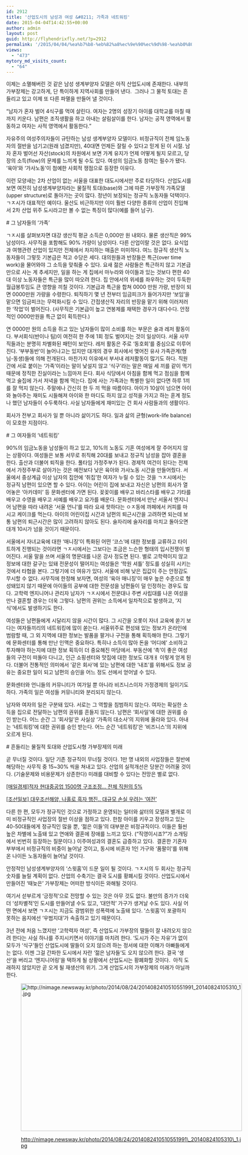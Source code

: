 ```yaml
---
id: 2912
title: '산업도시의 남성과 여성 &#8211; 가족과 네트워킹'
date: 2015-04-04T14:42:55+00:00
author: admin
layout: post
guid: http://flyhendrixfly.net/?p=2912
permalink: '/2015/04/04/%ea%b7%b8-%eb%82%a8%ec%9e%90%ec%9d%98-%ea%b0%80%ec%a1%b1%ea%b3%bc-%ea%b7%b8-%ec%97%ac%ec%9e%90%ec%9d%98-%eb%84%a4%ed%8a%b8%ec%9b%8c%ed%82%b9%ec%82%b0%ec%97%85%eb%8f%84%ec%8b%9c%ec%9d%98-%eb%82%a8/'
views:
  - "473"
mytory_md_visits_count:
  - "64"
---
```

이제는 소멸해버린 것 같은 남성 생계부양자 모델은 아직 산업도시에 존재한다. 내부의 가부장제는 강고하게, 단 특이하게 지역사회를 만들어 낸다.  그러나 그 물적 토대는 흔들리고 있고 이제 또 다른 파멸을 만들어 낼 것이다.

&#8220;남자가 혼자 벌어 4식구를 먹여 살린다. 여자는 2명의 성장기 아이를 대학교를 마칠 때까지 키운다. 남편은 조직생활을 하고 아내는 살림살이를 한다. 남자는 공적 영역에서 활동하고 여자는 사적 영역에서 활동한다.&#8221;

자유주의 여성주의자들이 규탄하는 남성 생계부양자 모델이다. 비정규직이 전체 임노동자의 절반을 넘기고(원래 넘겼지만), 40대면 언제든 잘릴 수 있다고 믿게 된 이 시절. 남자 혼자 벌어선 자산(stock)의 차원에서 보면 가계 유지가 언제 어떻게 될지 모르고, 당장의 소득(flow)의 문제를 느끼게 될 수도 있다. 여성의 임금노동 참여는 필수가 됐다. &#8216;육아&#8217;와 &#8216;가사노동&#8217;이 첨예한 사회적 쟁점으로 등장한 이유다.

이런 모양새는 2차 산업이 없는 서울을 대표한 대도시에서만 주로 타당하다. 산업도시를 보면 여전히 남성생계부양자라는 물질적 토대(base)와 그에 따른 가부장적 가족모델(upper structure)로 돌아가는 곳이 많다. 정년이 보장되는 정규직 노동자들 덕택이다. ㄱㅈ시가 대표적인 예이다. 울산도 비근하지만 이미 훨씬 다양한 종류의 산업이 진입해서 2차 산업 위주 도시라고만 볼 수 없는 특징이 많다(예를 들어 남구).

\# 그 남자들의 &#8216;가족&#8217;

ㄱㅈ시를 살펴보자면 대강 생산직 평균 소득은 0,000만 원 내외다. 물론 생산직은 99% 남성이다. 사무직을 포함해도 90% 가량이 남성이다. 다른 산업이랄 것은 없다. 요식업과 여행관련 산업이 있지만 전체에서 차지하는 매출은 미미하다. 여느 정규직 생산직 노동자들이 그렇듯 기본급은 적고 수당은 세다. 대의원들과 반장들은 특근(over time work)을 물어와야 그 소득을 맞춰줄 수 있다. 요새 젊은 사람들은 특근하지 않고 기본급만으로 사는 게 추세지만, 일을 하는 게 집에서 마누라와 아이들과 있는 것보다 편한 40대 이상 노동자들은 특근을 많이 따오려 한다. 집 안에서의 위세를 좌우하는 것이 두둑한 월급봉투임도 큰 영향을 끼칠 것이다. 기본급과 특근을 합쳐 0000 만원 가량, 반장이 되면 0000만원 가량을 수령한다. 퇴직하기 몇 년 전부터 임금피크가 들어가지만 &#8216;보임&#8217;을 맡으면 임금피크는 무력화시킬 수 있다. 간접생산직 자리의 반장을 맡기 위해 이러저러한 &#8216;작업&#8217;이 벌어진다. (사무직은 기본급이 높고 연봉제를 채택한 경우가 대다수다. 안정적인 0000만원을 특근 없이 획득한다.)

연 0000만 원의 소득을 쥐고 있는 남자들이 많이 소비를 하는 부문은 술과 레저 활동이다. 부서회식(반이나 팀)이 여전히 한 주에 1회 정도 벌어지는 것이 일상이다. 서울 사무직들과는 분명히 차별화된 패턴이 보인다. 레저 활동은 주로 &#8216;동호회&#8217;를 중심으로 이루어진다. &#8216;부부동반&#8217;이 늘어나고는 있지만 대개의 경우 회사에서 맺어진 유사 가족관계(형님-동생)들에 의해 전개된다. 마찬가지 이유에서 부서내 레저활동이 많기도 하다. 직원간에 서로 붙이는 &#8216;가족&#8217;이라는 말이 낯설지 않고 &#8216;식구&#8217;라는 말은 매일 세 끼를 같이 먹기 때문에 정직한 진실이라는 느낌마저 든다. 회사 식당에서 아침을 함께 먹고 점심을 함께 먹고 술집에 가서 저녁을 함께 먹는다. 집에 사는 가족과는 특별한 일이 없다면 하루 1끼를 잘 먹지 않는다. 주말에나 간신히 한 두 끼 먹을 따름이다. 아이가 10살이 넘으면 아이와 놀아주는 재미도 시들해져 아이와 한 마디도 하지 않고 성적을 가지고 하는 훈계 정도나 했던 남자들이 수두룩하다. 사실 남자들에게 재미있는 건 회사 사람들과의 생활이다.

회사가 전부고 회사가 일 뿐 아니라 삶이기도 하다. 일과 삶의 균형(work-life balance)이 모호한 지점이다.

\# 그 여자들의 &#8216;네트워킹&#8217;

90%의 임금노동을 남성들이 하고 있고, 10%의 노동도 기혼 여성에게 잘 주어지지 않는 상황이다. 여성들은 보통 서무로 취직해 20대를 보내고 정규직 남성을 잡아 결혼을 한다. 출산과 더불어 퇴직을 한다. 풀타임 가정주부가 된다. 경제적 여건이 된다는 전제에서 가정주부로 살아가는 것은 예전보다 낮은 육아와 가사노동 시간을 만들어줬다. 서울에서 중상계급 이상 남자의 집안에 &#8216;취집&#8217;한 여자가 누릴 수 있는 것을 ㄱㅈ시에서는 정규직 남편이 있으면 할 수 있다. 아이는 어린이 집에 보내고 자신은 남편의 회사가 열어놓은 &#8216;아카데미&#8217; 등 문화센터에 가면 된다. 꽂꽂이를 배우고 바리스타를 배우고 기타를 배우고 수영을 배우고 서예를 배우고 요가를 배운다. 문화센터에서 만난 서울서 엔지니어 남편을 따라 내려온 &#8216;서울 언니&#8217;를 따라 요새 핫하다는 ㅇㅈ동에 까페에서 커피를 마시고 케이크를 먹는다. 아이의 어린이집 시간과 남편의 퇴근시간을 고려하면 되는데 보통 남편의 퇴근시간은 많이 고려하지 않아도 된다. 술자리에 술자리를 마치고 돌아오면 대개 10시가 넘을 것이기 때문이다.

서울에서 자녀교육에 대한 &#8216;매니징&#8217;이 특화된 어떤 &#8216;코스&#8217;에 대한 정보를 교류하고 타이트하게 진행되는 것이라면 ㄱㅈ시에서는 그보다는 조금은 느슨한 형태의 입시전쟁이 벌어진다. 서울 말을 쓰며 서울의 명문대를 나온 강사 정도면 된다. 별로 고학력이지 않고 정보에 대한 갈구는 있돼 전문성이 떨어지는 여성들은 &#8216;학원 셔틀&#8217; 정도를 성실히 시키는 것에서 타협을 본다. 그렇기에 더 여유가 있다. 서울에 비해 낮은 집값이 주는 안정감도 무시할 수 없다. 사무직에 한정해 보자면, 여성의 &#8216;육아 매니징&#8217;이 매우 높은 수준으로 형성돼있지 않기 때문에 아이들의 공부에 대한 전문성을 남편들이 덜 인정하는 경우도 많다. 고학력 엔지니어나 관리자 남자가 ㄱㅈ시에서 전문대나 주변 사립대를 나온 여성을 만나 결혼할 경우는 더욱 그렇다. 남편의 권위는 소득에서 일차적으로 발생하고, &#8216;지식&#8217;에서도 발생하기도 한다.

여성들은 남편들에게 시달리지 않을 시간이 많다. 그 시간을 오롯이 자녀 교육에 쏟기 보다는 여자들끼리의 네트워킹에 많이 쏟는다. 서울위주로 편성돼 있는 정보가 온라인에 범람할 때, 그 외 지역에 대한 정보는 발품을 팔거나 구전을 통해 획득해야 한다. 그렇기에 문화센터를 통해 만난 인맥은 중요하다. 특히나 소득이 많아 돈을 &#8216;어디에&#8217; 소비하고 투자해야 하는지에 대한 정보 획득이 더 중요해진 마당에서. 부동산에 &#8216;촉&#8217;이 좋은 여성들의 구전이 떠돌아 다니고, 인근 쇼핑센터와 맛집에 대한 정보도 대개ㅐ 이렇게 얻게 된다. 더불어 전통적인 의미에서 &#8216;같은 회사&#8217;에 있는 남편에 대한 &#8216;내조&#8217;를 위해서도 정보 공유는 중요한 일이 되고 남편의 승인을 어느 정도 선에서 얻어낼 수 있다.

문화센터와 언니들의 커뮤니티가 여가일 뿐 아니라 비즈니스이자 가정경제의 일이기도 하다. 가족의 일은 여성들 커뮤니티와 분리되지 않는다.

남자와 여자의 일은 구분돼 있다. 서로는 그 역할을 침범하지 않는다. 여자는 확실한 소득을 집으로 전달하는 남편의 권위를 흔들지 않는다. 남편은 &#8216;회사일&#8217;에 대한 권위를 승인 받는다. 어느 순간 그 &#8216;회사일&#8217;은 사실상 &#8216;가족의 대소사&#8217;의 지위에 올라와 있다. 아내는 &#8216;네트워킹&#8217;에 대한 권위를 승인 받는다. 어느 순간 &#8216;네트워킹&#8217;은 &#8216;비즈니스&#8217;의 지위에 오르게 된다.

\# 흔들리는 물질적 토대와 산업도시형 가부장제의 미래

곧 무너질 것이다. 일단 기존 정규직이 무너질 것이다. 1만 명 내외의 사업장들은 절반에 해당하는 사무직 중 15~30% 씩을 쳐내고 있다. 산업의 실적개선은 당분간 어려울 것이다. (기술문제와 비용문제가 상존한다) 미래를 대비할 수 있다는 전망은 별로 없다.

[[매일경제]적자 현대중공업 1500명 구조조정&#8230; 전체 직원의 5%](http://news.naver.com/main/read.nhn?mode=LSD&mid=sec&sid1=101&oid=009&aid=0003395711)

[[조선일보] 대우조선해양, 나홀로 흑자 행진.. 대규모 손실 우려는 &#8216;여전&#8217;](http://invest.chosun.com/site/data/html_dir/2014/11/20/2014112000638.html)

다른 한 편, 모두가 정규직인 것으로 가정하고 운영되는 일터와 삶터의 모델과 별개로 이미 비정규직인 사업장의 절반 이상을 점하고 있다. 한참 아이를 키우고 장성하고 있는 40-50대들에게 정규직인 많을 뿐, &#8216;젊은 이들&#8217;의 대부분은 비정규직이다. 이들은 훨씬 높은 차별에 노출돼 있고 연애와 결혼에 장애를 느끼고 있다. (&#8220;직영이시죠?&#8221;가 소개팅에서 빈번히 등장하는 질문이다.) 이주여성과의 결혼도 급증하고 있다.  결혼한 기혼자 부부에서 비정규직의 비중이 늘어날 것이고, 동시에 비혼자 1인 가구와 &#8216;품팔이&#8217;를 위해 온 나이든 노동자들이 늘어날 것이다.

안정적인 남성생계부양자의 &#8216;스윗홈&#8217;이 드문 일이 될 것이다. ㄱㅈ시의 두 회사는 정규직 숫자를 늘릴 계획이 없다. 산업의 수축기는 결국 도시를 황폐시킬 것이다. 산업도시에서 만들어진 &#8216;때늦은&#8217; 가부장제는 어떠한 방식이든 와해될 것이다.

여기서 섣부르게 &#8216;긍정적&#8217;으로 전망할 수 있는 것은 아무 것도 없다. 불만의 증가가 더욱 더 &#8216;성차별적&#8217;인 도시를 만들어낼 수도 있고, &#8216;대안적&#8217; 가구가 생겨날 수도 있다. 사실 어떤 면에서 보면 ㄱㅈ시는 지금도 광범위한 성폭력에 노출돼 있다. &#8216;스윗홈&#8217;이 포괄하지 못하는 음지에선 &#8216;우범지대&#8217;가 속출하고 있기 때문이다.

3년 전에 처음 느꼈지만 &#8216;고학력자 여성&#8217;, 즉 산업도시 가부장의 딸들이 잘 내려오지 않으려 한다는 사실 하나를 주지시키면서 이야기를 마치려 한다. &#8216;도시가 주는 자유&#8217;가 없이 모두가 &#8216;식구&#8217;들인 산업도시에 딸들이 오지 않으려 하는 정서에 대한 이해가 아빠들에게는 없다. 이젠 그걸 간파한 도시에서 자란 &#8216;젊은 남자들&#8217;도 오지 않으려 한다. 결국 &#8216;생산&#8217;을 버리고 &#8216;엔지니어링&#8217;을 택하게 될 상황에서 산업도시는 황폐화할 것이다.  아직 도래하지 않았지만 곧 오게 될 재생산의 위기. 그게 산업도시의 가부장제의 미래가 아닐까 한다.<figure id="attachment_2913" style="width: 600px" class="wp-caption aligncenter">

[<img class="size-full wp-image-2913" src="http://flyhendrixfly.net/wp-content/uploads/2015/04/2014082410510551991_20140824105310_1.jpg" alt="http://nimage.newsway.kr/photo/2014/08/24/2014082410510551991_20140824105310_1.jpg" width="600" height="400" srcset="http://localhost:8080/wordpress/wp-content/uploads/2015/04/2014082410510551991_20140824105310_1.jpg 600w, http://localhost:8080/wordpress/wp-content/uploads/2015/04/2014082410510551991_20140824105310_1-300x200.jpg 300w" sizes="(max-width: 600px) 100vw, 600px" />](http://flyhendrixfly.net/wp-content/uploads/2015/04/2014082410510551991_20140824105310_1.jpg)<figcaption class="wp-caption-text">http://nimage.newsway.kr/photo/2014/08/24/2014082410510551991\_20140824105310\_1.jpg</figcaption></figure>